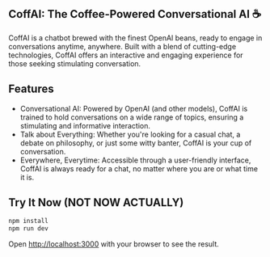 
## CoffAI: The Coffee-Powered Conversational AI ☕

CoffAI is a chatbot brewed with the finest OpenAI beans, ready to engage in conversations anytime, anywhere. Built with a blend of cutting-edge technologies, CoffAI offers an interactive and engaging experience for those seeking stimulating conversation.

## Features

- Conversational AI: Powered by OpenAI (and other models), CoffAI is trained to hold conversations on a wide range of topics, ensuring a stimulating and informative interaction.
- Talk about Everything: Whether you're looking for a casual chat, a debate on philosophy, or just some witty banter, CoffAI is your cup of conversation.
- Everywhere, Everytime: Accessible through a user-friendly interface, CoffAI is always ready for a chat, no matter where you are or what time it is.

## Try It Now (NOT NOW ACTUALLY)

```bash
npm install
npm run dev

```

Open [http://localhost:3000](http://localhost:3000) with your browser to see the result.
